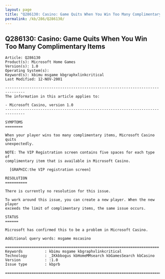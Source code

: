 ```yaml
---
layout: page
title: "Q286130: Casino: Game Quits When You Win Too Many Complimentary Items"
permalink: /kb/286/Q286130/
---
```


## Q286130: Casino: Game Quits When You Win Too Many Complimentary Items

	Article: Q286130
	Product(s): Microsoft Home Games
	Version(s): 1.0
	Operating System(s): 
	Keyword(s): kbimu msgame kbgraphxlinkcritical
	Last Modified: 12-NOV-2001
	
	-------------------------------------------------------------------------------
	The information in this article applies to:
	
	- Microsoft Casino, version 1.0 
	-------------------------------------------------------------------------------
	
	SYMPTOMS
	========
	
	When your player wins too many complimentary items, Microsoft Casino quits
	unexpectedly.
	
	NOTE: The VIP Registration screen contains five spaces for each type of
	complimentary item that is available in Microsoft Casino.
	
	  [GRAPHIC:the VIP registration screen]
	
	RESOLUTION
	==========
	
	There is currently no resolution for this issue.
	
	To work around this issue, you can create a new player. When the new player
	exceeds the limit of complimentary items, the same issue occurs.
	
	STATUS
	======
	
	Microsoft has confirmed this to be a problem in Microsoft Casino.
	
	Additional query words: msgame mscasino
	
	======================================================================
	Keywords          : kbimu msgame kbgraphxlinkcritical 
	Technology        : _IKkbbogus kbHomeMMsearch kbGamesSearch kbCasino
	Version           : :1.0
	Issue type        : kbprb
	
	=============================================================================
	
